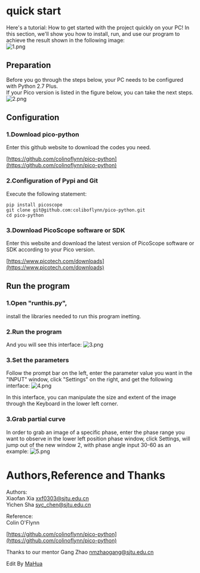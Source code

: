 quick start
===========

Here's a tutorial: How to get started with the project quickly on your
PC! In this section, we'll show you how to install, run, and use our
program to achieve the result shown in the following image:\
![1.png](https://i.loli.net/2021/03/12/FAxgiRrN3hlnLJO.png)

Preparation
-----------

Before you go through the steps below, your PC needs to be configured
with Python 2.7 Plus.\
If your Pico version is listed in the figure below, you can take the
next steps. ![2.png](https://i.loli.net/2021/03/12/G69JRKeQAqiDUfE.png)

Configuration
-------------

### 1.Download pico-python

Enter this github website to download the codes you need.

[https://github.com/colinoflynn/pico-python](https://github.com/colinoflynn/pico-python)

### 2.Configuration of Pypi and Git

Execute the following statement:

    pip install picoscope
    git clone git@github.com:coliboflynn/pico-python.git
    cd pico-python

### 3.Download PicoScope software or SDK

Enter this website and download the latest version of PicoScope software
or SDK according to your Pico version.

[https://www.picotech.com/downloads](https://www.picotech.com/downloads)

Run the program
---------------

### 1.Open "runthis.py",

install the libraries needed to run this program inetting.

### 2.Run the program

And you will see this interface:
![3.png](https://i.loli.net/2021/03/12/Sp1JbUPDrgHsCxT.png)

### 3.Set the parameters

Follow the prompt bar on the left, enter the parameter value you want in
the "INPUT" window, click "Settings" on the right, and get the following
interface: ![4.png](https://i.loli.net/2021/03/12/TRStFhbP9CEzOpd.png)

In this interface, you can manipulate the size and extent of the image
through the Keyboard in the lower left corner.

### 3.Grab partial curve

In order to grab an image of a specific phase, enter the phase range you
want to observe in the lower left position phase window, click Settings,
will jump out of the new window 2, with phase angle input 30-60 as an
example: ![5.png](https://i.loli.net/2021/03/12/AEwsz6ChS9gMcLa.png)

Authors,Reference and Thanks
============================

Authors:\
Xiaofan Xia [xxf0303@sjtu.edu.cn](mailto:xxf0303@sjtu.edu.cn)\
Yichen Sha [syc\_chen@sjtu.edu.cn](mailto:syc_chen@sjtu.edu.cn)

Reference:\
Colin O'Flynn

[https://github.com/colinoflynn/pico-python](https://github.com/colinoflynn/pico-python)

Thanks to our mentor Gang Zhao
[nmzhaogang@sjtu.edu.cn](mailto:nmzhaogang@sjtu.edu.cn)

Edit By [MaHua](http://mahua.jser.me)
